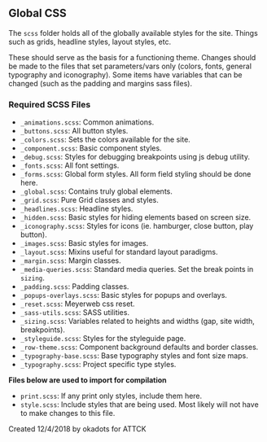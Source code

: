 
## Global CSS
The `scss` folder holds all of the globally available styles for the site. Things such as grids, headline styles, layout styles, etc. 

These should serve as the basis for a functioning theme. Changes should be made to the files that set parameters/vars only (colors, fonts, general typography and iconography). Some items have variables that can be changed (such as the padding and margins sass files). 

### Required SCSS Files
- `_animations.scss`: Common animations. 
- `_buttons.scss`: All button styles.
- `_colors.scss`: Sets the colors available for the site. 
- `_component.scss`: Basic component styles. 
- `_debug.scss`: Styles for debugging breakpoints using js debug utility.
- `_fonts.scss`: All font settings.
- `_forms.scss`: Global form styles.  All form field styling should be done here.
- `_global.scss`: Contains truly global elements. 
- `_grid.scss`: Pure Grid classes and styles. 
- `_headlines.scss`: Headline styles.
- `_hidden.scss`: Basic styles for hiding elements based on screen size. 
- `_iconography.scss`: Styles for icons (ie. hamburger, close button, play button).
- `_images.scss`: Basic styles for images. 
- `_layout.scss`: Mixins useful for standard layout paradigms.
- `_margin.scss`: Margin classes.
- `_media-queries.scss`: Standard media queries. Set the break points in `sizing`.
- `_padding.scss`: Padding classes.
- `_popups-overlays.scss`: Basic styles for popups and overlays.
- `_reset.scss`: Meyerweb css reset.
- `_sass-utils.scss`: SASS utilities.
- `_sizing.scss`: Variables related to heights and widths (gap, site width, breakpoints).
- `_styleguide.scss`: Styles for the styleguide page.
- `_row-theme.scss`: Component background defaults and border classes. 
- `_typography-base.scss`: Base typography styles and font size maps.
- `_typography.scss`: Project specific type styles.


**Files below are used to import for compilation**
- `print.scss`: If any print only styles, include them here.
- `style.scss`: Include styles that are being used. Most likely will not have to make changes to this file.

Created 12/4/2018 by okadots for ATTCK
